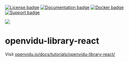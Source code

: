 [![License badge](https://img.shields.io/badge/license-Apache2-orange.svg)](http://www.apache.org/licenses/LICENSE-2.0)
[![Documentation badge](https://readthedocs.org/projects/fiware-orion/badge/?version=latest)](http://openvidu.io/docs/home/)
[![Docker badge](https://img.shields.io/docker/pulls/fiware/orion.svg)](https://hub.docker.com/r/openvidu/)
[![Support badge](https://img.shields.io/badge/support-sof-yellowgreen.svg)](https://groups.google.com/forum/#!forum/openvidu)

[![][OpenViduLogo]](http://openvidu.io)

openvidu-library-react
===

Visit [openvidu.io/docs/tutorials/openvidu-library-react/](http://openvidu.io/docs/tutorials/openvidu-library-react/)

[OpenViduLogo]: https://secure.gravatar.com/avatar/5daba1d43042f2e4e85849733c8e5702?s=120